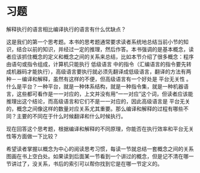 # 习题

解释执行的语言相比编译执行的语言有什么优缺点？

这是我们的第一个思考题。本书的思考题通常要求读者系统地总结当前小节的知识，结合以前的知识，并经过一定的推理，然后作答。本书强调的是基本概念，读者应该抓住概念的定义和概念之间的关系来总结，比如本节介绍了很多概念：程序由语句或指令组成，计算机只能执行 低级语言 中的指令（汇编语言的指令要先转成机器码才能执行），高级语言要执行就必须先翻译成低级语言，翻译的方法有两种－－编译和解释，虽然有这样的不便，但高级语言有一个好处是 平台无关性 。什么是平台？一种平台，就是一种体系结构，就是一种指令集，就是一种机器语言，这些都可看作是一一对应的，上文并没有用“一一对应”这个词，但读者应该能推理出这个结论，而高级语言和它们不是一一对应的，因此高级语言是 平台无关 的，概念之间像这样的数量对应关系尤其重要。那么编译和解释的过程有哪些不同？主要的不同在于什么时候翻译和什么时候执行。

现在回答这个思考题，根据编译和解释的不同原理，你能否在执行效率和平台无关性等方面做一下比较？

希望读者掌握以概念为中心的阅读思考习惯，每读一节就总结一套概念之间的关系图画在书上空白处。如果读到后面某一节看到一个讲过的概念，但是记不清在哪一节讲过了，没关系，书后的索引可以帮你找到它是在哪一节定义的。


